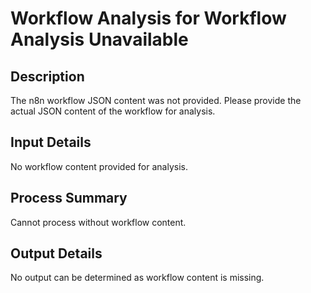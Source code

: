 # Workflow Analysis for Workflow Analysis Unavailable

## Description
The n8n workflow JSON content was not provided. Please provide the actual JSON content of the workflow for analysis.

## Input Details
No workflow content provided for analysis.

## Process Summary
Cannot process without workflow content.

## Output Details
No output can be determined as workflow content is missing.
